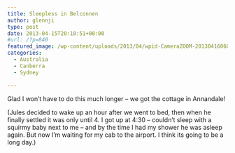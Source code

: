 ```yaml
---
title: Sleepless in Belconnen
author: glennji
type: post
date: 2013-04-15T20:10:51+00:00
#url: /?p=840
featured_image: /wp-content/uploads/2013/04/wpid-CameraZOOM-20130416060326813.jpg
categories:
  - Australia
  - Canberra
  - Sydney

---
```

Glad I won&#8217;t have to do this much longer &#8211; we got the cottage in Annandale!
  
(Jules decided to wake up an hour after we went to bed, then when he finally settled it was only until 4. I got up at 4:30 &#8211; couldn&#8217;t sleep with a squirmy baby next to me &#8211; and by the time I had my shower he was asleep again. But now I&#8217;m waiting for my cab to the airport. I think its going to be a long day.)
